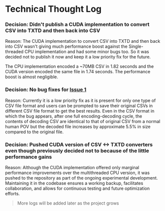 # Technical Thought Log

### Decision: Didn't publish a CUDA implementation to convert CSV into TXTD and then back into CSV
Reason: The CUDA implementation to convert CSV into TXTD and then back into CSV wasn't giving much performance boost against the Single-threaded CPU implementation and had some minor bugs too. So it was decided not to publish it now and keep it a low priority fix for the future.

The CPU implementation encoded a ~70MB CSV in 1.82 seconds and the CUDA version encoded the same file in 1.74 seconds. The performance boost is almost negligible.

### Decision: No bug fixes for [Issue 1](https://github.com/atrithakar/project_txtd/issues/1)
Reason: Currently it is a low priority fix as it is present for only one type of CSV file format and users can be prompted to save their original CSVs in different CSV file format to get the best results. Even in the CSV format in which the bug appears, after one full encoding-decoding cycle, the contents of decoding CSV are identical to that of original CSV from a normal human POV but the decoded file increases by approximate 5.5% in size compared to the original file.

### Decision: Pushed CUDA version of CSV <-> TXTD converters even though previously decided not to because of the little performance gains
Reason: Although the CUDA implementation offered only marginal performance improvements over the multithreaded CPU version, it was pushed to the repository as part of the ongoing experimental development. Maintaining it in the codebase ensures a working backup, facilitates collaboration, and allows for continuous testing and future optimization efforts.

> More logs will be added later as the project grows